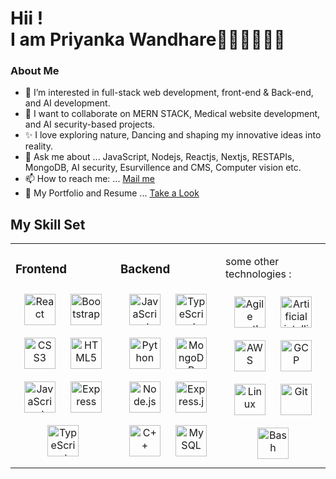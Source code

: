 
<h1> Hii ! <br>
  I am Priyanka Wandhare👋🏻👋🏻👋🏻</h1>
<h3>About Me</h3>

- 👀 I’m interested in full-stack web development, front-end & Back-end, and AI development.
- 💞️ I want to collaborate on MERN STACK, Medical website development, and AI security-based projects.
- ✨ I love exploring nature, Dancing and shaping my innovative ideas into reality.
- 💬 Ask me about ... JavaScript, Nodejs, Reactjs, Nextjs, RESTAPIs, MongoDB, AI security, Esurvillence and CMS, Computer vision etc.
- 📫 How to reach me: ... <a href="mailto:priyankawandhare1006@gmail.com">Mail me</a>
- 📃 My Portfolio and Resume ... <a href="https://drive.google.com/drive/u/0/my-drive">Take a Look</a>
  

## My Skill Set  
<table><tr><td valign="top" width="33%">


### Frontend  
<div align="center">  
<img style="margin: 10px" src="https://profilinator.rishav.dev/skills-assets/react-original-wordmark.svg" alt="React" height="50" />  
<img style="margin: 10px" src="https://profilinator.rishav.dev/skills-assets/bootstrap-plain.svg" alt="Bootstrap" height="50" />  
<img style="margin: 10px" src="https://profilinator.rishav.dev/skills-assets/css3-original-wordmark.svg" alt="CSS3" height="50" />  
<img style="margin: 10px" src="https://profilinator.rishav.dev/skills-assets/html5-original-wordmark.svg" alt="HTML5" height="50" />  
<img style="margin: 10px" src="https://profilinator.rishav.dev/skills-assets/javascript-original.svg" alt="JavaScript" height="50" />     
<img style="margin: 10px" src="https://profilinator.rishav.dev/skills-assets/express-original.svg" alt="Express" height="50" />  
<img style="margin: 10px" src="https://profilinator.rishav.dev/skills-assets/typescript-original.svg" alt="TypeScript" height="50" />  

</div>

</td><td valign="top" width="33%">



### Backend  
<div align="center">  
<img style="margin: 10px" src="https://profilinator.rishav.dev/skills-assets/javascript-original.svg" alt="JavaScript" height="50" />  
<img style="margin: 10px" src="https://profilinator.rishav.dev/skills-assets/typescript-original.svg" alt="TypeScript" height="50" />  
<img style="margin: 10px" src="https://profilinator.rishav.dev/skills-assets/python-original.svg" alt="Python" height="50" />  
<img style="margin: 10px" src="https://profilinator.rishav.dev/skills-assets/mongodb-original-wordmark.svg" alt="MongoDB" height="50" />  
<img style="margin: 10px" src="https://profilinator.rishav.dev/skills-assets/nodejs-original-wordmark.svg" alt="Node.js" height="50" />   
<img style="margin: 10px" src="https://profilinator.rishav.dev/skills-assets/express-original-wordmark.svg" alt="Express.js" height="50" />  
<img style="margin: 10px" src="https://profilinator.rishav.dev/skills-assets/c++-original.svg" alt="C++" height="50" />  
<img style="margin: 10px" src="https://profilinator.rishav.dev/skills-assets/mysql-original-wordmark.svg" alt="MySQL" height="50" />    

</div>

</td><td valign="top" width="33%">


some other technologies :
<div align="center">  
<img style="margin: 10px" src="https://profilinator.rishav.dev/skills-assets/agile-methodologies-original-wordmark.svg" alt="Agile methodology" height="50" />  
<img style="margin: 10px" src="https://profilinator.rishav.dev/skills-assets/artificialintelligence-original-wordmark.svg" alt="Artificial intelligence" height="50" />    
<img style="margin: 10px" src="https://profilinator.rishav.dev/skills-assets/amazonwebservices-original-wordmark.svg" alt="AWS" height="50" />  
<img style="margin: 10px" src="https://profilinator.rishav.dev/skills-assets/google_cloud-icon.svg" alt="GCP" height="50" />  
<img style="margin: 10px" src="https://profilinator.rishav.dev/skills-assets/linux-original.svg" alt="Linux" height="50" />  
<img style="margin: 10px" src="https://profilinator.rishav.dev/skills-assets/git-scm-icon.svg" alt="Git" height="50" />  
<img style="margin: 10px" src="https://profilinator.rishav.dev/skills-assets/gnu_bash-icon.svg" alt="Bash" height="50" />  
 
</div>

</td></tr></table>  



























